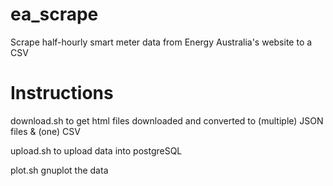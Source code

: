 ea_scrape
=========

Scrape half-hourly smart meter data from Energy Australia's website to a CSV

Instructions
============

download.sh to get html files downloaded and converted to (multiple) JSON files & (one) CSV

upload.sh to upload data into postgreSQL

plot.sh gnuplot the data
